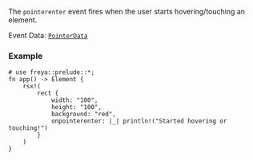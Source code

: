 The `pointerenter` event fires when the user starts hovering/touching an element.

Event Data: [`PointerData`](crate::events::PointerData)

### Example

```rust, no_run
# use freya::prelude::*;
fn app() -> Element {
    rsx!(
        rect {
            width: "100",
            height: "100",
            background: "red",
            onpointerenter: |_| println!("Started hovering or touching!")
        }
    )
}
```